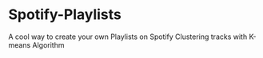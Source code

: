 # Spotify-Playlists
A cool way to create your own  Playlists on Spotify Clustering tracks with K-means Algorithm
